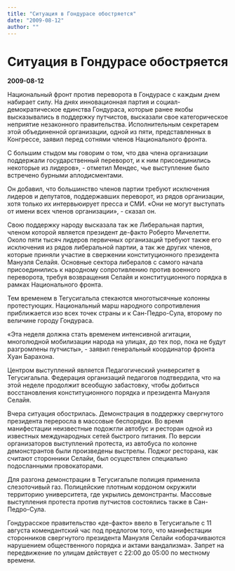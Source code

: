 ```yaml
---
title: "Ситуация в Гондурасе обостряется"
date: "2009-08-12"
author: ""
---
```


# Ситуация в Гондурасе обостряется

**2009-08-12** 

Национальный фронт против переворота в Гондурасе с каждым днем набирает силу. На днях инновационная партия и социал-демократическое единства Гондураса, которые ранее якобы высказывались в поддержку путчистов, высказали свое категорическое неприятие незаконного правительства. Исполнительным секретарем этой объединенной организации, одной из пяти, представленных в Конгрессе, заявил перед сотнями членов Национального фронта.

С большим стыдом мы говорим о том, что два члена организации поддержали государственный переворот, и к ним присоединились некоторые из лидеров», - отметил  Мендес, чье выступление было встречено бурными аплодисментами.

Он добавил, что большинство членов партии требуют исключения лидеров и депутатов, поддержавших переворот, из рядов организации, хотя только их интервьюирует пресса и СМИ. «Они не могут выступать от имени всех членов организации», - сказал он.

Свою поддержку народу высказала так же Либеральная партия, членом которой является президент де-факто Роберто Мичелетти. Около пяти тысяч лидеров первичных организаций требуют также его исключения из рядов либеральной партии, а так же других членов, которые приняли участие в свержении конституционного президента Мануэля Селайя. Основные сектора либералов с самого начала присоединились к народному сопротивлению против военного переворота, требуя возвращения Селайя и конституционного порядка в рамках Национального фронта.

Тем временем в Тегусигальпа стекаются многотысячные колонны протестующих. Национальный марш народного сопротивления приближается изо всех точек страны и к Сан-Педро-Сула, второму по величине городу Гондураса.

«Эта неделя должна стать временем интенсивной агитации, многолюдной мобилизации народа на улицах, до тех пор, пока не будут разгромлены путчисты», -  заявил генеральный координатор фронта Хуан Барахона.

Центром выступлений является Педагогический университет в Тегусигальпа. Федерация организаций педагогов подтвердила, что на этой неделе продолжит всеобщую забастовку, чтобы добиться восстановления конституционного порядка и президента Мануэля Селайя.

Вчера ситуация обострилась. Демонстрация в поддержку свергнутого президента переросла в массовые беспорядки. Во время манифестации неизвестные подожгли автобус и ресторан одной из известных международных сетей быстрого питания. По версии организаторов выступлений протеста, из автобуса по колонне демонстрантов были произведены выстрелы. Поджог ресторана, как считают сторонники Селайи, был осуществлен специально подосланными провокаторами.

Для разгона демонстрации в Тегусигальпе полиция применила слезоточивый газ. Полицейские плотным кордоном окружили территорию университета, где укрылись демонстранты. Массовые выступления протеста против путчистов состоялись также в Сан-Педро-Сула.

Гондурасское правительство «де-факто» ввело в Тегусигальпе с 11 августа комендантский час под предлогом того, что манифестации сторонников свергнутого президента Мануэля Селайи «оборачиваются нарушением общественного порядка и актами вандализма». Запрет на передвижение по улицам действует с 22:00 до 05:00 по местному времени.
